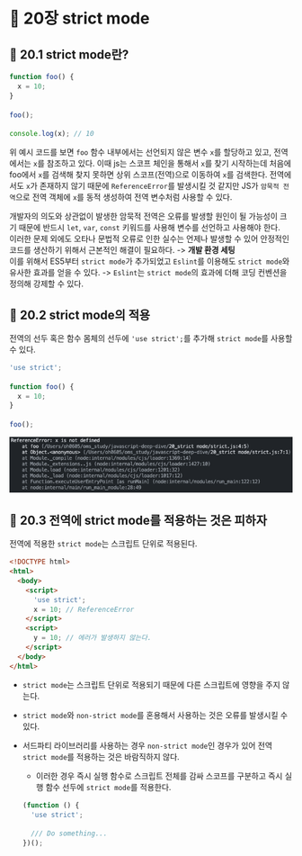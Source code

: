 # 📕 20장 strict mode

## 📝 20.1 strict mode란?

```js
function foo() {
  x = 10;
}

foo();

console.log(x); // 10
```

위 예시 코드를 보면 `foo` 함수 내부에서는 선언되지 않은 변수 `x`를 할당하고 있고, 전역에서는 `x`를 참조하고 있다. 이때 js는 스코프 체인을 통해서 `x`를 찾기 시작하는데 처음에 foo에서 `x`를 검색해 찾지 못하면 상위 스코프(전역)으로 이동하여 `x`를 검색한다. 전역에서도 `x`가 존재하지 않기 때문에 `ReferenceError`를 발생시킬 것 같지만 JS가 `암묵적 전역`으로 전역 객체에 `x`를 동적 생성하여 전역 변수처럼 사용할 수 있다.

개발자의 의도와 상관없이 발생한 암묵적 전역은 오류를 발생할 원인이 될 가능성이 크기 때문에 반드시 `let`, `var`, `const` 키워드를 사용해 변수를 선언하고 사용해야 한다.  
이러한 문제 외에도 오타나 문법적 오류로 인한 실수는 언제나 발생할 수 있어 안정적인 코드를 생산하기 위해서 근본적인 해결이 필요하다. -> **개발 환경 세팅**  
이를 위해서 ES5부터 `strict mode`가 추가되었고 `Eslint`를 이용해도 `strict mode`와 유사한 효과를 얻을 수 있다. -> `Eslint`는 `strict mode`의 효과에 더해 코딩 컨벤션을 정의해 강제할 수 있다.

## 📝 20.2 strict mode의 적용

전역의 선두 혹은 함수 몸체의 선두에 `'use strict';`를 추가해 `strict mode`를 사용할 수 있다.

```js
'use strict';

function foo() {
  x = 10;
}

foo();
```

![alt text](public/image1.png)

## 📝 20.3 전역에 strict mode를 적용하는 것은 피하자

전역에 적용한 `strict mode`는 스크립트 단위로 적용된다.

```html
<!DOCTYPE html>
<html>
  <body>
    <script>
      'use strict';
      x = 10; // ReferenceError
    </script>
    <script>
      y = 10; // 에러가 발생하지 않는다.
    </script>
  </body>
</html>
```

- `strict mode`는 스크립트 단위로 적용되기 때문에 다른 스크립트에 영향을 주지 않는다.
- `strict mode`와 `non-strict mode`를 혼용해서 사용하는 것은 오류를 발생시킬 수 있다.
- 서드파티 라이브러리를 사용하는 경우 `non-strict mode`인 경우가 있어 전역 `strict mode`를 적용하는 것은 바람직하지 않다.

  - 이러한 경우 즉시 실행 함수로 스크립트 전체를 감싸 스코프를 구분하고 즉시 실행 함수 선두에 `strict mode`를 적용한다.

  ```js
  (function () {
    'use strict';

    /// Do something...
  })();
  ```
